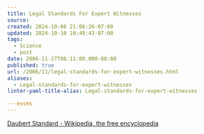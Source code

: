```yaml
---
title: Legal Standards For Expert Witnesses
source: 
created: 2024-10-06 21:06:26-07:00
updated: 2024-10-10 10:49:43-07:00
tags:
  - Science
  - post
date: 2006-11-27T06:11:00.000-08:00
published: true
url: /2006/11/legal-standards-for-expert-witnesses.html
aliases:
  - Legal-standards-for-expert-witnesses
linter-yaml-title-alias: Legal-standards-for-expert-witnesses

---esses
---
```



[Daubert Standard - Wikipedia, the free encyclopedia](https://en.wikipedia.org/wiki/Daubert_Standard "Daubert Standard - Wikipedia, the free encyclopedia")
